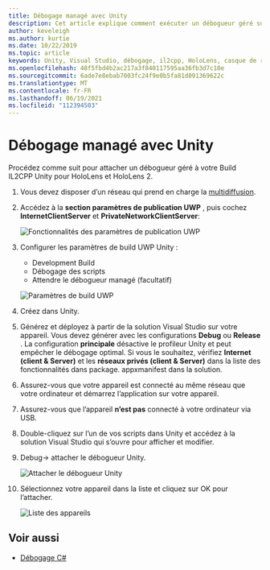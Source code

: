 ```yaml
---
title: Débogage managé avec Unity
description: Cet article explique comment exécuter un débogueur géré sur votre projet UWP IL2CPP Unity.
author: keveleigh
ms.author: kurtie
ms.date: 10/22/2019
ms.topic: article
keywords: Unity, Visual Studio, débogage, il2cpp, HoloLens, casque de réalité mixte, casque Windows Mixed realisation, casque de réalité virtuelle, UWP
ms.openlocfilehash: 48f5fbd4b2ac217a3f840117595aa36fb3d7c10e
ms.sourcegitcommit: 6ade7e8ebab7003fc24f9e0b5fa81d091369622c
ms.translationtype: MT
ms.contentlocale: fr-FR
ms.lasthandoff: 06/19/2021
ms.locfileid: "112394503"
---
```

# <a name="managed-debugging-with-unity"></a>Débogage managé avec Unity

Procédez comme suit pour attacher un débogueur géré à votre Build IL2CPP Unity pour HoloLens et HoloLens 2.

1. Vous devez disposer d’un réseau qui prend en charge la [multidiffusion](https://en.wikipedia.org/wiki/Multicast).
2. Accédez à la **section paramètres de publication UWP** , puis cochez **InternetClientServer** et **PrivateNetworkClientServer**:

    ![Fonctionnalités des paramètres de publication UWP](images/il2cpp-debugging-capabilities.png)

3. Configurer les paramètres de build UWP Unity :
    - Development Build
    - Débogage des scripts
    - Attendre le débogueur managé (facultatif)

    ![Paramètres de build UWP](images/il2cpp-debugging-build.png)

4. Créez dans Unity.
5. Générez et déployez à partir de la solution Visual Studio sur votre appareil. Vous devez générer avec les configurations **Debug** ou **Release** . La configuration **principale** désactive le profileur Unity et peut empêcher le débogage optimal. Si vous le souhaitez, vérifiez **Internet (client & Server)** et les **réseaux privés (client & Server)** dans la liste des fonctionnalités dans package. appxmanifest dans la solution.
6. Assurez-vous que votre appareil est connecté au même réseau que votre ordinateur et démarrez l’application sur votre appareil.
7. Assurez-vous que l’appareil **n’est pas** connecté à votre ordinateur via USB.
8. Double-cliquez sur l’un de vos scripts dans Unity et accédez à la solution Visual Studio qui s’ouvre pour afficher et modifier.
9. Debug-> attacher le débogueur Unity.

    ![Attacher le débogueur Unity](images/il2cpp-debugging-attach.png)

10. Sélectionnez votre appareil dans la liste et cliquez sur OK pour l’attacher.

    ![Liste des appareils](images/il2cpp-debugging-machines.png)

## <a name="see-also"></a>Voir aussi 

* [Débogage C#](/visualstudio/get-started/csharp/tutorial-debugger)
